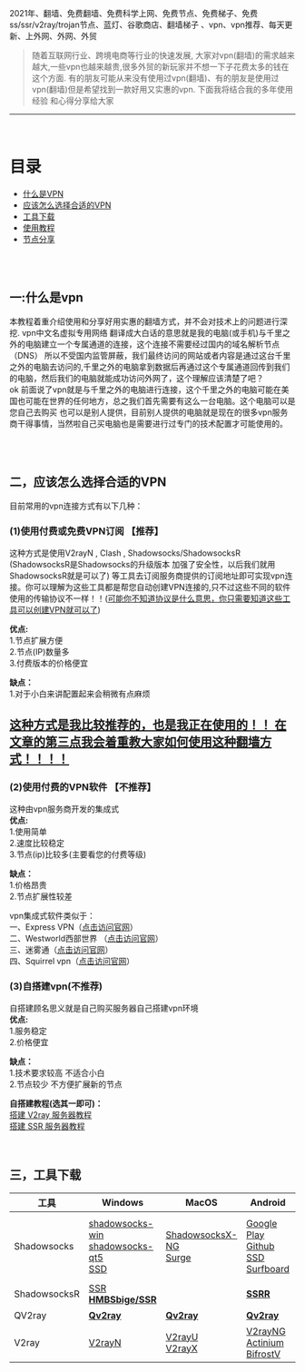 2021年、翻墙、免费翻墙、免费科学上网、免费节点、免费梯子、免费ss/ssr/v2ray/trojan节点、蓝灯、谷歌商店、翻墙梯子 、vpn、vpn推荐、每天更新、上外网、外网、外贸

>随着互联网行业、跨境电商等行业的快速发展, 大家对vpn(翻墙)的需求越来越大,一些vpn也越来越贵,很多外贸的新玩家并不想一下子花费太多的钱在这个方面. 有的朋友可能从来没有使用过vpn(翻墙)、有的朋友是使用过vpn(翻墙)但是希望找到一款好用又实惠的vpn. 下面我将结合我的多年使用经验 和心得分享给大家

---

<br />

# 目录  
- [什么是VPN](#一:什么是vpn)
- [应该怎么选择合适的VPN](#二，应该怎么选择合适的VPN)
- [工具下载](#三，工具下载)
- [使用教程](#使用教程)
- [节点分享](#节点分享)
<br />

<br/>
  
## 一:什么是vpn

本教程着重介绍使用和分享好用实惠的翻墙方式，并不会对技术上的问题进行深挖. vpn中文名虚拟专用网络 翻译成大白话的意思就是我的电脑(或手机)与千里之外的电脑建立一个专属通道的连接，这个连接不需要经过国内的域名解析节点（DNS） 所以不受国内监管屏蔽，我们最终访问的网站或者内容是通过这台千里之外的电脑去访问的,千里之外的电脑拿到数据后再通过这个专属通道回传到我们的电脑，然后我们的电脑就能成功访问外网了，这个理解应该清楚了吧？  
ok  前面说了vpn就是与千里之外的电脑进行连接，这个千里之外的电脑可能在美国也可能在世界的任何地方，总之我们首先需要有这么一台电脑。这个电脑可以是您自己去购买 也可以是别人提供，目前别人提供的电脑就是现在的很多vpn服务商干得事情，当然啦自己买电脑也是需要进行过专门的技术配置才可能使用的。

<br />
<br/>

## 二，应该怎么选择合适的VPN  
目前常用的vpn连接方式有以下几种：  
### (1)使用付费或免费VPN订阅 【推荐】  
这种方式是使用V2rayN , Clash , Shadowsocks/ShadowsocksR (ShadowsocksR是Shadowsocks的升级版本 加强了安全性，以后我们就用ShadowsocksR就是可以了)  等工具去订阅服务商提供的订阅地址即可实现vpn连接。你可以理解为这些工具都是帮您自动创建VPN连接的,只不过这些不同的软件使用的传输协议不一样！！([可能你不知道协议是什么意思，你只需要知道这些工具可以创建VPN就可以了](#ll))  

**优点:**  
1.节点扩展方便   
2.节点(IP)数量多    
3.付费版本的价格便宜  

**缺点：**   
1.对于小白来讲配置起来会稍微有点麻烦  

## [这种方式是我比较推荐的，也是我正在使用的！！ 在文章的第三点我会着重教大家如何使用这种翻墙方式！！！！](#使用)

### (2)使用付费的VPN软件 【不推荐】 
这种由vpn服务商开发的集成式  
**优点:**   
1.使用简单  
2.速度比较稳定  
3.节点(ip)比较多(主要看您的付费等级)  

**缺点：**  
1.价格昂贵  
2.节点扩展性较差

vpn集成式软件类似于：  
一、Express VPN（[点击访问官网](https://www.expressvpn.com/)）  
二、Westworld西部世界 （[点击访问官网](https://xbsj9729.website/)）  
三、迷雾通（[点击访问官网](https://geph.io/zhs/)）  
四、Squirrel vpn（[点击访问官网](https://www.squirrelvp.com/)）


### (3)自搭建vpn(不推荐)  
自搭建顾名思义就是自己购买服务器自己搭建vpn环境  
**优点:**  
1.服务稳定  
2.价格便宜  

**缺点：**  
1.技术要求较高  不适合小白  
2.节点较少 不方便扩展新的节点  

**自搭建教程(选其一即可)：**  
[搭建 V2ray 服务器教程](https://github.com/githubvpn007/v2rayNvpn/wiki/%E7%BE%8E%E5%9B%BDVPS-Hostwinds%E4%B8%80%E9%94%AE%E8%84%9A%E6%9C%AC%E6%90%AD%E5%BB%BAV2Ray%E6%9C%80%E6%96%B0%E4%B8%AD%E6%96%87%E6%95%99%E7%A8%8B)  
[搭建 SSR 服务器教程](https://github.com/githubvpn007/v2rayNvpn/wiki/VPS%E4%B8%80%E9%94%AE%E8%84%9A%E6%9C%AC%E6%90%AD%E5%BB%BASSR%E6%95%99%E7%A8%8B)  

<br/>

## 三，工具下载  
| 工具         | Windows                                                      | MacOS                                                        | Android                                                      | IOS                                                          | 备注                                                         |
| ------------ | ------------------------------------------------------------ | ------------------------------------------------------------ | ------------------------------------------------------------ | ------------------------------------------------------------ | :----------------------------------------------------------- |
| Shadowsocks  | [shadowsocks-win](https://github.com/shadowsocks/shadowsocks-windows/releases) <br/>[shadowsocks-qt5](https://github.com/shadowsocks/shadowsocks-qt5/releases) <br/> [SSD](https://github.com/TheCGDF/SSD-Windows/releases) | [ShadowsocksX-NG](https://github.com/shadowsocks/ShadowsocksX-NG/releases) <br/> [Surge](https://nssurge.com/) | [Google Play](https://play.google.com/store/apps/details?id=com.github.shadowsocks) <br/> [Github](https://github.com/shadowsocks/shadowsocks-android/releases) <br/> [SSD](https://github.com/TheCGDF/SSD-Android/releases) <br/> [Surfboard](https://manual.getsurfboard.com/) | **[Shadowrocket](https://apps.apple.com/us/app/id932747118)** <br/> **[Surge4](https://apps.apple.com/us/app/id1442620678)**  <br/> [ShadowSocks](http://apt.thebigboss.org/onepackage.php?bundleid=com.linusyang.shadowsocks) <br/> **[QuantumultX](https://apps.apple.com/us/app/id1443988620)** | IOS工具下载需要用美区的AppleID                               |
| ShadowsocksR | [SSR](https://github.com/shadowsocksrr/shadowsocksr-csharp/releases)  <br/>**[HMBSbige/SSR](https://github.com/HMBSbige/ShadowsocksR-Windows/releases)** |                                                              | **[SSRR](https://github.com/shadowsocksrr/shadowsocksr-android/releases)** |                                                              |                                                              |
| QV2ray       | **[Qv2ray](https://github.com/Qv2ray/Qv2ray/releases)**      | **[Qv2ray](https://github.com/Qv2ray/Qv2ray/releases)**      | [**Qv2ray**](https://github.com/Qv2ray/Qv2ray/releases)      |                                                              | [官网](https://qv2ray.net/)                                  |
| V2ray        | [V2rayN](https://github.com/2dust/v2rayN/releases)           | [V2rayU](https://github.com/yanue/V2rayU/releases) <br/> [V2rayX](https://github.com/Cenmrev/V2RayX/releases) | [V2rayNG](https://github.com/2dust/v2rayNG/releases) <br/> [Actinium](https://github.com/V2Ray-Android/Actinium/releases) <br/> [BifrostV](https://play.google.com/store/apps/details?id=com.github.dawndiy.bifrostv) | [kitsunebi](https://apps.apple.com/us/app/kitsunebi-proxy-utility/id1446584073) | [官网]



